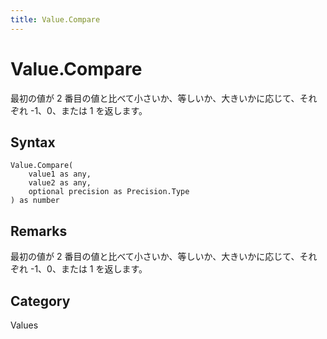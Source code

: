 ```yaml
---
title: Value.Compare
---
```


# Value.Compare


最初の値が 2 番目の値と比べて小さいか、等しいか、大きいかに応じて、それぞれ -1、0、または 1 を返します。


## Syntax

```powerquery
Value.Compare(
    value1 as any,
    value2 as any,
    optional precision as Precision.Type
) as number
```


## Remarks

最初の値が 2 番目の値と比べて小さいか、等しいか、大きいかに応じて、それぞれ -1、0、または 1 を返します。



## Category
Values
